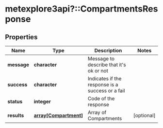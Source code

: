 # metexplore3api?::CompartmentsResponse


## Properties
Name | Type | Description | Notes
------------ | ------------- | ------------- | -------------
**message** | **character** | Message to describe that it&#39;s ok or not | 
**success** | **character** | Indicates if the response is a success or a fail | 
**status** | **integer** | Code of the response | 
**results** | [**array[Compartment]**](Compartment.md) | Array of Compartments | [optional] 


